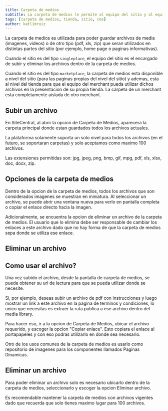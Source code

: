 ```yaml
---
title: Carpeta de medios
subtitle: La carpeta de medios le permite al equipo del sitio y al equipo del merchant subir imagenes y otros archivos para ser usados en la presentacion del sitio o de la tienda.
tags: [carpeta de medios, tienda, sitio, cms]
author: katlimruiz
---
```


La carpeta de medios es utilizada para poder guardar archivos de media (imagenes, videos) o de otro tipo (pdf, xls, zip) que seran utilizados en distintas partes del sitio (por ejemplo, home page o paginas informativas).

Cuando el sitio es del tipo `singleplace`, el equipo del sitio es el encargado de subir y eliminar los archivos dentro de la carpeta de medios.

Cuando el sitio es del tipo `marketplace`, la carpeta de medios esta disponible a nivel del sitio (para las paginas propias del nivel del sitio) y ademas, esta al nivel del tienda para que el equipo del merchant pueda utilizar dichos archivos en la presentacion de su propia tienda. La carpeta de un merchant esta completamente aislada de otro merchant.

## Subir un archivo
En SiteCentral, al abrir la opcion de Carpeta de Medios, aparecera la carpeta principal donde estan guardados todos los archivos actuales.

La plataforma solamente soporta un solo nivel para todos los archivos (en el futuro, se soportaran carpetas) y solo aceptamos como maximo 100 archivos.

Las extensiones permitidas son: jpg, jpeg, png, bmp, gif, mpg, pdf, xls, xlsx, doc, docx, zip.

## Opciones de la carpeta de medios
Dentro de la opcion de la carpeta de medios, todos los archivos que son considerados imagenes se muestran en miniatura. Al seleccionar un archivo, se puede abrir una ventana nueva para verlo en pantalla completa o copiar el enlace directo hacia la imagen.

Adicionalmente, se encuentra la opcion de eliminar un archivo de la carpeta de medios. El usuario que lo elimina debe ser responsable de cambiar los enlaces a este archivo dado que no hay forma de que la carpeta de medios sepa donde se utiliza ese enlace.

## Eliminar un archivo


## Como usar el archivo?
Una vez subido el archivo, desde la pantalla de carpeta de medios, se puede obtener su url de lectura para que se pueda utilizar donde se necesite.

Si, por ejemplo, deseas subir un archivo de pdf con instrucciones y luego mostrar un link a este archivo en la pagina de terminos y condiciones, lo unico que necesitas es extraer la ruta publica a ese archivo dentro del media library.

Para hacer eso, ir a la opcion de Carpeta de Medios, ubicar el archivo requerido, y escoger la opcion "Copiar enlace". Esto copiara el enlace al portapapeles y con eso podras utilizarlo en donde sea necesario.

Otro de los usos comunes de la carpeta de medios es usarlo como repositorio de imagenes para los componentes llamados Paginas Dinamicas.

## Eliminar un archivo
Para poder eliminar un archivo solo es necesario ubicarlo dentro de la carpeta de medios, seleccionarlo y escoger la opcion Eliminar archivo.

Es recomendable mantener la carpeta de medios con archivos vigentes dado que recuerda que solo tienes maximo lugar para 100 archivos.
